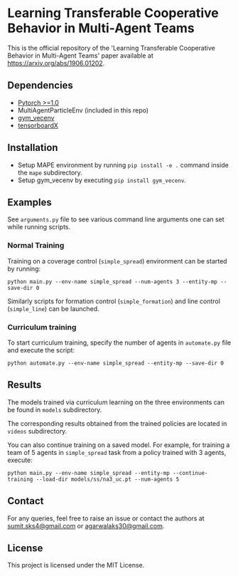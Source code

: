 # Learning Transferable Cooperative Behavior in Multi-Agent Teams

This is the official repository of the 'Learning Transferable Cooperative Behavior in Multi-Agent Teams' paper available at https://arxiv.org/abs/1906.01202. 

## Dependencies
- [Pytorch >=1.0](https://pytorch.org/get-started/locally/)
- MultiAgentParticleEnv (included in this repo)
- [gym_vecenv](https://github.com/agakshat/gym_vecenv)
- [tensorboardX](https://github.com/lanpa/tensorboardX)

## Installation
- Setup MAPE environment by running `pip install -e .` command inside the `mape` subdirectory.
- Setup gym_vecenv by executing `pip install gym_vecenv`.

## Examples
See `arguments.py` file to see various command line arguments one can set while running scripts. 

### Normal Training
Training on a coverage control (`simple_spread`) environment can be started by running:

`python main.py --env-name simple_spread --num-agents 3 --entity-mp --save-dir 0`

Similarly scripts for formation control (`simple_formation`) and line control (`simple_line`) can be launched. 

### Curriculum training
To start curriculum training, specify the number of agents in `automate.py` file and execute the script:

`python automate.py --env-name simple_spread --entity-mp --save-dir 0`

## Results
The models trained via curriculum learning on the three environments can be found in `models` subdirectory.

The corresponding results obtained from the trained policies are located in `videos` subdirectory.

You can also continue training on a saved model. For example, for training a team of 5 agents in `simple_spread` task from a policy trained with 3 agents, execute:

`python main.py --env-name simple_spread --entity-mp --continue-training --load-dir models/ss/na3_uc.pt --num-agents 5`


## Contact
For any queries, feel free to raise an issue or contact the authors at sumit.sks4@gmail.com or agarwalaks30@gmail.com.

## License
This project is licensed under the MIT License.